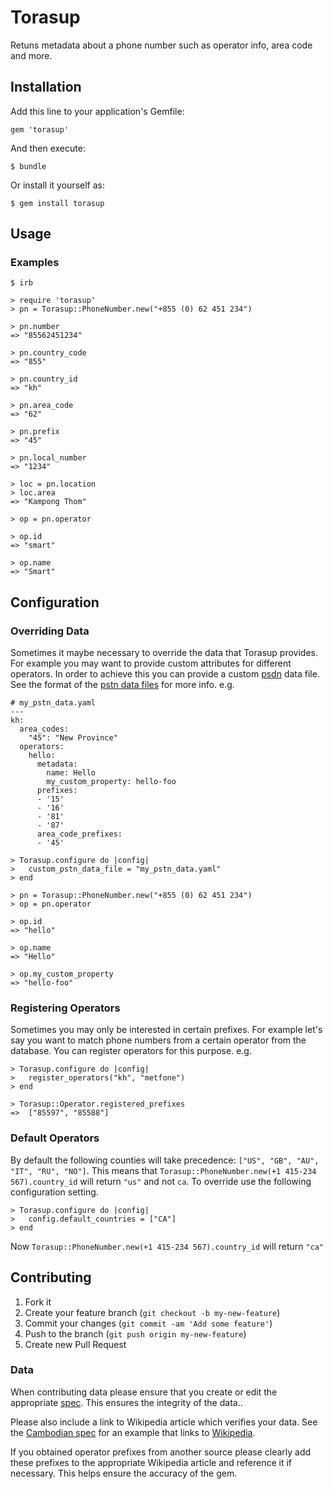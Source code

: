 # Torasup

Retuns metadata about a phone number such as operator info, area code and more.

## Installation

Add this line to your application's Gemfile:

    gem 'torasup'

And then execute:

    $ bundle

Or install it yourself as:

    $ gem install torasup

## Usage

### Examples

    $ irb

    > require 'torasup'
    > pn = Torasup::PhoneNumber.new("+855 (0) 62 451 234")

    > pn.number
    => "85562451234"

    > pn.country_code
    => "855"

    > pn.country_id
    => "kh"

    > pn.area_code
    => "62"

    > pn.prefix
    => "45"

    > pn.local_number
    => "1234"

    > loc = pn.location
    > loc.area
    => "Kampong Thom"

    > op = pn.operator

    > op.id
    => "smart"

    > op.name
    => "Smart"

## Configuration

### Overriding Data

Sometimes it maybe necessary to override the data that Torasup provides. For example you may want to provide custom attributes for different operators. In order to achieve this you can provide a custom [psdn](http://en.wikipedia.org/wiki/Public_switched_telephone_network) data file. See the format of the [pstn data files](https://github.com/dwilkie/torasup/tree/master/lib/torasup/data) for more info. e.g.

    # my_pstn_data.yaml
    ---
    kh:
      area_codes:
        "45": "New Province"
      operators:
        hello:
          metadata:
            name: Hello
            my_custom_property: hello-foo
          prefixes:
          - '15'
          - '16'
          - '81'
          - '87'
          area_code_prefixes:
          - '45'

    > Torasup.configure do |config|
    >   custom_pstn_data_file = "my_pstn_data.yaml"
    > end

    > pn = Torasup::PhoneNumber.new("+855 (0) 62 451 234")
    > op = pn.operator

    > op.id
    => "hello"

    > op.name
    => "Hello"

    > op.my_custom_property
    => "hello-foo"

### Registering Operators

Sometimes you may only be interested in certain prefixes. For example let's say you want to match phone numbers from a certain operator from the database. You can register operators for this purpose. e.g.

    > Torasup.configure do |config|
    >   register_operators("kh", "metfone")
    > end

    > Torasup::Operator.registered_prefixes
    =>  ["85597", "85588"]

### Default Operators

By default the following counties will take precedence: `["US", "GB", "AU", "IT", "RU", "NO"]`. This means that `Torasup::PhoneNumber.new(+1 415-234 567).country_id` will return `"us"` and not `ca`. To override use the following configuration setting.

    > Torasup.configure do |config|
    >   config.default_countries = ["CA"]
    > end

Now `Torasup::PhoneNumber.new(+1 415-234 567).country_id` will return `"ca"`

## Contributing

1. Fork it
2. Create your feature branch (`git checkout -b my-new-feature`)
3. Commit your changes (`git commit -am 'Add some feature'`)
4. Push to the branch (`git push origin my-new-feature`)
5. Create new Pull Request

### Data

When contributing data please ensure that you create or edit the appropriate [spec](https://github.com/dwilkie/torasup/tree/master/spec/torasup/data). This ensures the integrity of the data..

Please also include a link to Wikipedia article which verifies your data. See the [Cambodian spec](https://github.com/dwilkie/torasup/tree/master/spec/torasup/data/kh.yaml) for an example that links to [Wikipedia](http://en.wikipedia.org/wiki/Telecommunications_in_Cambodia#Mobile_networks).

If you obtained operator prefixes from another source please clearly add these prefixes to the appropriate Wikipedia article and reference it if necessary. This helps ensure the accuracy of the gem.
